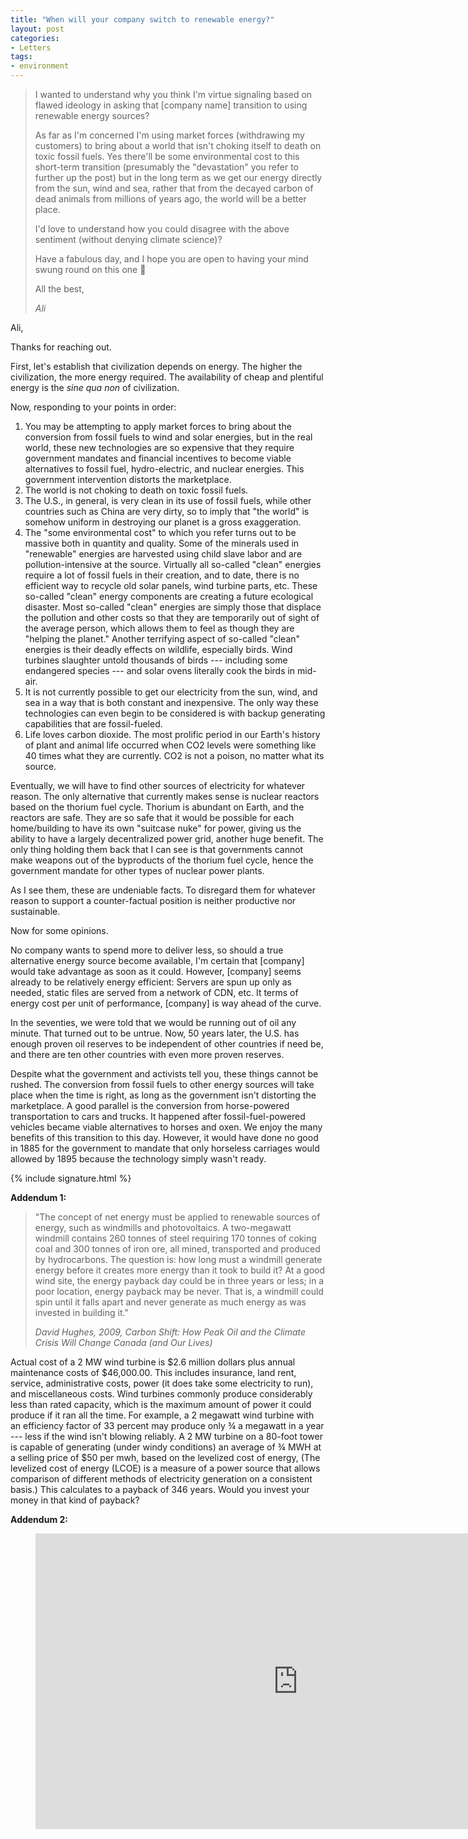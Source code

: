 ```yaml
---
title: "When will your company switch to renewable energy?"
layout: post
categories:
- Letters
tags:
- environment
---
```


> I wanted to understand why you think I'm virtue signaling based on flawed ideology in asking that \[company name\] transition to using renewable energy sources?
>
> As far as I'm concerned I'm using market forces (withdrawing my customers) to bring about a world that isn't choking itself to death on toxic fossil fuels. Yes there'll be some environmental cost to this short-term transition (presumably the "devastation" you refer to further up the post) but in the long term as we get our energy directly from the sun, wind and sea, rather that from the decayed carbon of dead animals from millions of years ago, the world will be a better place.
>
> I'd love to understand how you could disagree with the above sentiment (without denying climate science)?
>
> Have a fabulous day, and I hope you are open to having your mind swung round on this one 🙂
>
> All the best,
>
> <cite>Ali</cite>

Ali,

Thanks for reaching out.

First, let's establish that civilization depends on energy. The higher the civilization, the more energy required. The availability of cheap and plentiful energy is the *sine qua non* of civilization.

Now, responding to your points in order:

1. You may be attempting to apply market forces to bring about the conversion from fossil fuels to wind and solar energies, but in the real world, these new technologies are so expensive that they require government mandates and financial incentives to become viable alternatives to fossil fuel, hydro-electric, and nuclear energies. This government intervention distorts the marketplace.
2. The world is not choking to death on toxic fossil fuels.
3. The U.S., in general, is very clean in its use of fossil fuels, while other countries such as China are very dirty, so to imply that "the world" is somehow uniform in destroying our planet is a gross exaggeration.
4. The "some environmental cost" to which you refer turns out to be massive both in quantity and quality. Some of the minerals used in "renewable" energies are harvested using child slave labor and are pollution-intensive at the source. Virtually all so-called "clean" energies require a lot of fossil fuels in their creation, and to date, there is no efficient way to recycle old solar panels, wind turbine parts, etc. These so-called "clean" energy components are creating a future ecological disaster. Most so-called "clean" energies are simply those that displace the pollution and other costs so that they are temporarily out of sight of the average person, which allows them to feel as though they are "helping the planet." Another terrifying aspect of so-called "clean" energies is their deadly effects on wildlife, especially birds. Wind turbines slaughter untold thousands of birds --- including some endangered species --- and solar ovens literally cook the birds in mid-air.
5. It is not currently possible to get our electricity from the sun, wind, and sea in a way that is both constant and inexpensive. The only way these technologies can even begin to be considered is with backup generating capabilities that are fossil-fueled.
6. Life loves carbon dioxide. The most prolific period in our Earth's history of plant and animal life occurred when CO2 levels were something like 40 times what they are currently. CO2 is not a poison, no matter what its source.

Eventually, we will have to find other sources of electricity for whatever reason. The only alternative that currently makes sense is nuclear reactors based on the thorium fuel cycle. Thorium is abundant on Earth, and the reactors are safe. They are so safe that it would be possible for each home/building to have its own "suitcase nuke" for power, giving us the ability to have a largely decentralized power grid, another huge benefit. The only thing holding them back that I can see is that governments cannot make weapons out of the byproducts of the thorium fuel cycle, hence the government mandate for other types of nuclear power plants.

As I see them, these are undeniable facts. To disregard them for whatever reason to support a counter-factual position is neither productive nor sustainable.

Now for some opinions.

No company wants to spend more to deliver less, so should a true alternative energy source become available, I'm certain that \[company\] would take advantage as soon as it could. However, \[company\] seems already to be relatively energy efficient: Servers are spun up only as needed, static files are served from a network of CDN, etc. It terms of energy cost per unit of performance, \[company\] is way ahead of the curve.

In the seventies, we were told that we would be running out of oil any minute. That turned out to be untrue. Now, 50 years later, the U.S. has enough proven oil reserves to be independent of other countries if need be, and there are ten other countries with even more proven reserves.

Despite what the government and activists tell you, these things cannot be rushed. The conversion from fossil fuels to other energy sources will take place when the time is right, as long as the government isn't distorting the marketplace. A good parallel is the conversion from horse-powered transportation to cars and trucks. It happened after fossil-fuel-powered vehicles became viable alternatives to horses and oxen. We enjoy the many benefits of this transition to this day. However, it would have done no good in 1885 for the government to mandate that only horseless carriages would allowed by 1895 because the technology simply wasn't ready.

{% include signature.html %}

**Addendum 1:**

> "The concept of net energy must be applied to renewable sources of energy, such as windmills and photovoltaics. A two-megawatt windmill contains 260 tonnes of steel requiring 170 tonnes of coking coal and 300 tonnes of iron ore, all mined, transported and produced by hydrocarbons. The question is: how long must a windmill generate energy before it creates more energy than it took to build it? At a good wind site, the energy payback day could be in three years or less; in a poor location, energy payback may be never. That is, a windmill could spin until it falls apart and never generate as much energy as was invested in building it."
>
> <cite>*David Hughes, 2009, Carbon Shift: How Peak Oil and the Climate Crisis Will Change Canada (and Our Lives)*</cite>

Actual cost of a 2 MW wind turbine is $2.6 million dollars plus annual maintenance costs of $46,000.00. This includes insurance, land rent, service, administrative costs, power (it does take some electricity to run), and miscellaneous costs. Wind turbines commonly produce considerably less than rated capacity, which is the maximum amount of power it could produce if it ran all the time. For example, a 2 megawatt wind turbine with an efficiency factor of 33 percent may produce only ¾ a megawatt in a year --- less if the wind isn't blowing reliably. A 2 MW turbine on a 80-foot tower is capable of generating (under windy conditions) an average of ¾ MWH at a selling price of $50 per mwh, based on the levelized cost of energy, (The levelized cost of energy (LCOE) is a measure of a power source that allows comparison of different methods of electricity generation on a consistent basis.) This calculates to a payback of 346 years. Would you invest your money in that kind of payback?

**Addendum 2:**

<figure class="wp-block-embed is-type-video is-provider-youtube wp-block-embed-youtube wp-embed-aspect-16-9 wp-has-aspect-ratio"><div class="wp-block-embed__wrapper"><iframe allow="accelerometer; autoplay; clipboard-write; encrypted-media; gyroscope; picture-in-picture" allowfullscreen="" frameborder="0" height="473" loading="lazy" src="https://www.youtube.com/embed/RqppRC37OgI?feature=oembed" title="What's Wrong with Wind and Solar?" width="840"></iframe></div></figure>